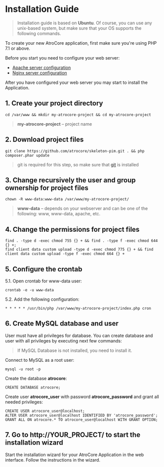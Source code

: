 # Installation Guide

> Installation guide is based on **Ubuntu**. Of course, you can use any unix-based system, but make sure that your OS supports the following commands.<br/>

To create your new AtroCore application, first make sure you're using PHP 7.1 or above.

Before you start you need to configure your web server:

- [Apache server configuration](https://github.com/atrocore/atrocore-docs/blob/master/en/administration/apache-server-configuration.md)
- [Nginx server configuration](https://github.com/atrocore/atrocore-docs/blob/master/en/administration/nginx-server-configuration.md)

After you have configured your web server you may start to install the Application.

## 1. Create your project directory
```
cd /var/www && mkdir my-atrocore-project && cd my-atrocore-project 
```
> **my-atrocore-project** – project name

## 2. Download project files
```
git clone https://github.com/atrocore/skeleton-pim.git . && php composer.phar update
```
> git is required for this step, so make sure that [git](https://git-scm.com/book/en/v2/Getting-Started-Installing-Git) is installed
   
## 3. Change recursively the user and group ownership for project files
```
chown -R www-data:www-data /var/www/my-atrocore-project/
```
>**www-data** – depends on your webserver and can be one of the following: www, www-data, apache, etc.

## 4. Change the permissions for project files
```
find . -type d -exec chmod 755 {} + && find . -type f -exec chmod 644 {} +;
find client data custom upload -type d -exec chmod 775 {} + && find client data custom upload -type f -exec chmod 664 {} +
```     
## 5. Configure the crontab

   5.1. Open crontab for www-data user:
```
crontab -e -u www-data
``` 
   5.2. Add the following configuration:
```      
* * * * * /usr/bin/php /var/www/my-atrocore-project/index.php cron 
```

## 6. Create MySQL database and user

User must have all privileges for database. You can create database and user with all privileges by executing next few commands:

> If MySQL Database is not installed, you need to install it.

Connect to MySQL as a root user:
```
mysql -u root -p
```
Create the database **atrocore**:
```
CREATE DATABASE atrocore;
```
Create user **atrocore_user** with password **atrocore_password** and grant all needed privileges:
```
CREATE USER atrocore_user@localhost;
ALTER USER atrocore_user@localhost IDENTIFIED BY 'atrocore_password';
GRANT ALL ON atrocore.* TO atrocore_user@localhost WITH GRANT OPTION;
```

## 7. Go to http://YOUR_PROJECT/ to start the installation wizard 

Start the installation wizard for your AtroCore Application in the web interface. Follow the instructions in the wizard.
